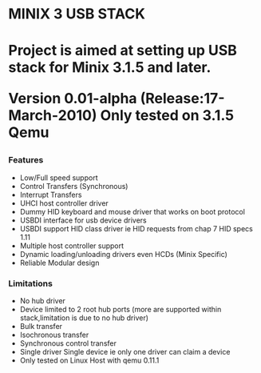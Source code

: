 <h1> MINIX 3 USB STACK <h1>

Project is aimed at setting up USB stack for Minix 3.1.5 and later.

Version 0.01-alpha <b>(Release:17-March-2010)</b> Only tested on 3.1.5 Qemu

<h3>Features</h3>

* Low/Full speed support
* Control Transfers (Synchronous)
* Interrupt Transfers
* UHCI host controller driver
* Dummy HID keyboard and mouse driver that works on boot protocol
* USBDI interface for usb device drivers
* USBDI support HID class driver ie HID requests from chap 7 HID specs 1.11
* Multiple host controller support
* Dynamic loading/unloading drivers even HCDs (Minix Specific)
* Reliable Modular design

<h3>Limitations</h3>

* No hub driver
* Device limited to 2 root hub ports (more are supported within stack,limitation is due to no hub driver)
* Bulk transfer
* Isochronous transfer
* Synchronous control transfer
* Single driver Single device ie only one driver can claim a device
* Only tested on Linux Host with qemu 0.11.1
